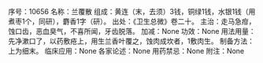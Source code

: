序号：10656
名称：兰覆散
组成：黄连（末，去须）3钱，铜绿1钱，水银1钱（用煮枣1个，同研），麝香1字（研）。
出处：《卫生总微》卷二十。
主治：走马急疳，蚀口齿，恶血臭气，不喜所闻，牙齿脱落。
加减：None
功效：None
用法用量：先净漱口了，以药敷疮上，用生兰香叶覆之，蚀肉成坎者，1敷肉生。
制备方法：上为细末。
临床应用：None
各家论述：None
用药禁忌：None
附注：None
